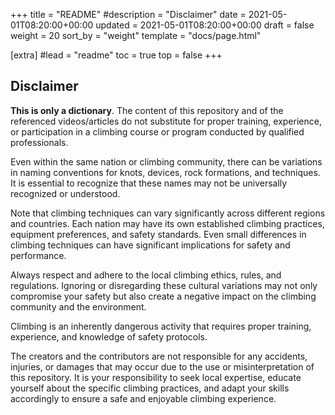 +++
title = "README"
#description = "Disclaimer"
date = 2021-05-01T08:20:00+00:00
updated = 2021-05-01T08:20:00+00:00
draft = false
weight = 20
sort_by = "weight"
template = "docs/page.html"

[extra]
#lead = "readme"
toc = true
top = false
+++


## Disclaimer

**This is only a dictionary**. The content of this repository and of the referenced videos/articles do not substitute for proper training, experience, or participation in a climbing course or program conducted by qualified professionals. 

Even within the same nation or climbing community, there can be variations in naming conventions for knots, devices, rock formations, and techniques. It is essential to recognize that these names may not be universally recognized or understood.

Note that climbing techniques can vary significantly across different regions and countries. Each nation may have its own established climbing practices, equipment preferences, and safety standards. Even small differences in climbing techniques can have significant implications for safety and performance.

Always respect and adhere to the local climbing ethics, rules, and regulations. Ignoring or disregarding these cultural variations may not only compromise your safety but also create a negative impact on the climbing community and the environment.

Climbing is an inherently dangerous activity that requires proper training, experience, and knowledge of safety protocols.

The creators and the contributors are not responsible for any accidents, injuries, or damages that may occur due to the use or misinterpretation of this repository. It is your responsibility to seek local expertise, educate yourself about the specific climbing practices, and adapt your skills accordingly to ensure a safe and enjoyable climbing experience.
